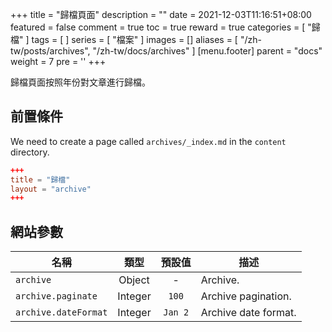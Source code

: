 +++
title = "歸檔頁面"
description = ""
date = 2021-12-03T11:16:51+08:00
featured = false
comment = true
toc = true
reward = true
categories = [
  "歸檔"
]
tags = [
]
series = [
  "檔案"
]
images = []
aliases = [
  "/zh-tw/posts/archives",
  "/zh-tw/docs/archives"
]
[menu.footer]
  parent = "docs"
  weight = 7
  pre = '<i class="fas fa-fw fa-file-archive"></i>'
+++

歸檔頁面按照年份對文章進行歸檔。

<!--more-->

## 前置條件

We need to create a page called `archives/_index.md` in the `content` directory.

```toml
+++
title = "歸檔"
layout = "archive"
+++
```

## 網站參數

| 名稱 | 類型 | 預設值 | 描述
|---|:-:|:-:|---
| `archive` | Object | - | Archive.
| `archive.paginate` | Integer | `100` | Archive pagination.
| `archive.dateFormat` | Integer | `Jan 2` | Archive date format.
